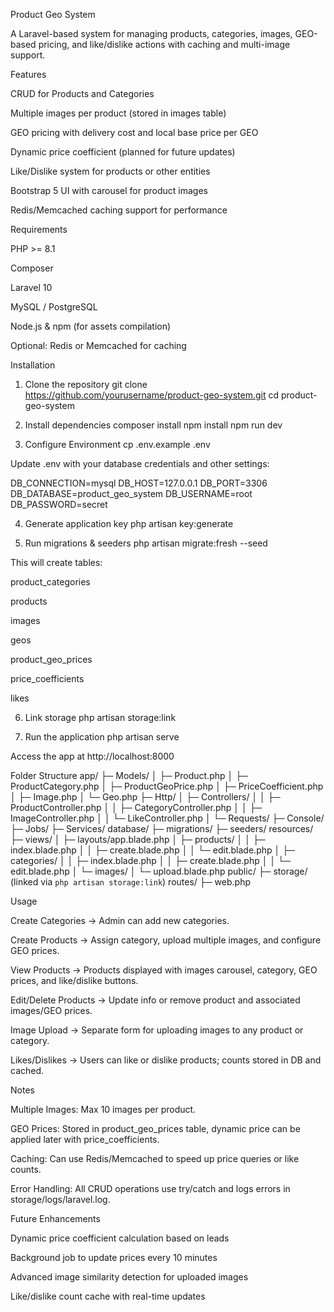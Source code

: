 Product Geo System

A Laravel-based system for managing products, categories, images, GEO-based pricing, and like/dislike actions with caching and multi-image support.

Features

CRUD for Products and Categories

Multiple images per product (stored in images table)

GEO pricing with delivery cost and local base price per GEO

Dynamic price coefficient (planned for future updates)

Like/Dislike system for products or other entities

Bootstrap 5 UI with carousel for product images

Redis/Memcached caching support for performance

Requirements

PHP >= 8.1

Composer

Laravel 10

MySQL / PostgreSQL

Node.js & npm (for assets compilation)

Optional: Redis or Memcached for caching

Installation
1. Clone the repository
git clone https://github.com/yourusername/product-geo-system.git
cd product-geo-system

2. Install dependencies
composer install
npm install
npm run dev

3. Configure Environment
cp .env.example .env


Update .env with your database credentials and other settings:

DB_CONNECTION=mysql
DB_HOST=127.0.0.1
DB_PORT=3306
DB_DATABASE=product_geo_system
DB_USERNAME=root
DB_PASSWORD=secret

4. Generate application key
php artisan key:generate

5. Run migrations & seeders
php artisan migrate:fresh --seed


This will create tables:

product_categories

products

images

geos

product_geo_prices

price_coefficients

likes

6. Link storage
php artisan storage:link

7. Run the application
php artisan serve


Access the app at http://localhost:8000

Folder Structure
app/
├─ Models/
│  ├─ Product.php
│  ├─ ProductCategory.php
│  ├─ ProductGeoPrice.php
│  ├─ PriceCoefficient.php
│  ├─ Image.php
│  └─ Geo.php
├─ Http/
│  ├─ Controllers/
│  │  ├─ ProductController.php
│  │  ├─ CategoryController.php
│  │  ├─ ImageController.php
│  │  └─ LikeController.php
│  └─ Requests/
├─ Console/
├─ Jobs/
├─ Services/
database/
├─ migrations/
├─ seeders/
resources/
├─ views/
│  ├─ layouts/app.blade.php
│  ├─ products/
│  │  ├─ index.blade.php
│  │  ├─ create.blade.php
│  │  └─ edit.blade.php
│  ├─ categories/
│  │  ├─ index.blade.php
│  │  ├─ create.blade.php
│  │  └─ edit.blade.php
│  └─ images/
│     └─ upload.blade.php
public/
├─ storage/ (linked via `php artisan storage:link`)
routes/
├─ web.php

Usage

Create Categories → Admin can add new categories.

Create Products → Assign category, upload multiple images, and configure GEO prices.

View Products → Products displayed with images carousel, category, GEO prices, and like/dislike buttons.

Edit/Delete Products → Update info or remove product and associated images/GEO prices.

Image Upload → Separate form for uploading images to any product or category.

Likes/Dislikes → Users can like or dislike products; counts stored in DB and cached.

Notes

Multiple Images: Max 10 images per product.

GEO Prices: Stored in product_geo_prices table, dynamic price can be applied later with price_coefficients.

Caching: Can use Redis/Memcached to speed up price queries or like counts.

Error Handling: All CRUD operations use try/catch and logs errors in storage/logs/laravel.log.

Future Enhancements

Dynamic price coefficient calculation based on leads

Background job to update prices every 10 minutes

Advanced image similarity detection for uploaded images

Like/dislike count cache with real-time updates
